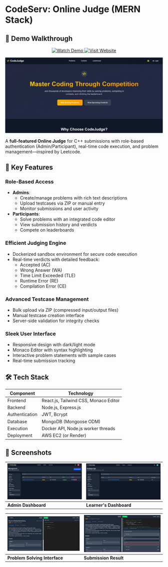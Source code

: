 # CodeServ: Online Judge (MERN Stack)

## 🎥 Demo Walkthrough

<div align="center">
  <a href="https://loom.com/share/folder/23c72fe38b844f98ba0b28ff09a2bfbe">
    <img src="https://img.shields.io/badge/Watch_Demo-FF0000?style=for-the-badge&logo=videocam&logoColor=white" alt="Watch Demo" height="40">
  </a>
  <a href="https://code-serv.xyz/">
    <img src="https://img.shields.io/badge/Visit_Website-4285F4?style=for-the-badge&logo=google-chrome&logoColor=white" alt="Visit Website" height="40">
  </a>
</div>

![CodeJudge Banner](https://github.com/hariome62014/OJ_Project/blob/main/frontend/src/assets/Screenshot%202025-05-28%20133933.png)  


A **full-featured Online Judge** for C++ submissions with role-based authentication (Admin/Participant), real-time code execution, and problem management—inspired by Leetcode.

## 🚀 Key Features

### Role-Based Access
- **Admins**: 
  - Create/manage problems with rich text descriptions
  - Upload testcases via ZIP or manual entry
  - Monitor submissions and user activity
- **Participants**: 
  - Solve problems with an integrated code editor
  - View submission history and verdicts
  - Compete on leaderboards

### Efficient Judging Engine
- Dockerized sandbox environment for secure code execution
- Real-time verdicts with detailed feedback:
  - Accepted (AC)
  - Wrong Answer (WA)
  - Time Limit Exceeded (TLE)
  - Runtime Error (RE)
  - Compilation Error (CE)

### Advanced Testcase Management
- Bulk upload via ZIP (compressed input/output files)
- Manual testcase creation interface
- Server-side validation for integrity checks

### Sleek User Interface
- Responsive design with dark/light mode
- Monaco Editor with syntax highlighting
- Interactive problem statements with sample cases
- Real-time submission tracking

## 🛠 Tech Stack

| Component       | Technology                          |
|-----------------|------------------------------------|
| Frontend        | React.js, Tailwind CSS, Monaco Editor |
| Backend         | Node.js, Express.js                |
| Authentication  | JWT, Bcrypt                       |
| Database        | MongoDB (Mongoose ODM)            |
| Execution       | Docker API, Node.js worker threads|
| Deployment      | AWS EC2 (or Render)               |

## 📸 Screenshots

| ![Admin Dashboard](https://github.com/hariome62014/OJ_Project/blob/main/frontend/src/assets/Screenshot%202025-05-28%20134036.png) | ![Learner's Dashboard](https://github.com/hariome62014/OJ_Project/blob/main/frontend/src/assets/Screenshot%202025-05-28%20134530.png) |
|------------------------------------------------------------------------------|-----------------------------------------------------------------------------------|
| **Admin Dashboard**                                                          | **Learner's Dashboard**                                                     |

| ![Problem Solving Interface](https://github.com/hariome62014/OJ_Project/blob/main/frontend/src/assets/Screenshot%202025-05-28%20135622.png) | ![Submission Result](https://github.com/hariome62014/OJ_Project/blob/main/frontend/src/assets/Screenshot%202025-05-28%20134448.png) |
|------------------------------------------------------------------------------|-----------------------------------------------------------------------------------|
| **Problem Solving Interface**                                                          | **Submission Result**                                                     |                                                     |

